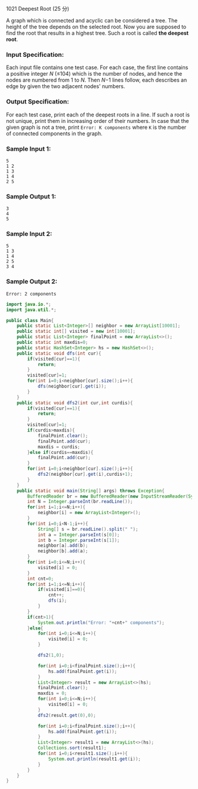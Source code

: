 1021 Deepest Root (25 分)

A graph which is connected and acyclic can be considered a tree. The height of the tree depends on the selected root. Now you are supposed to find the root that results in a highest tree. Such a root is called **the deepest root**.

### Input Specification:

Each input file contains one test case. For each case, the first line contains a positive integer *N* (≤104) which is the number of nodes, and hence the nodes are numbered from 1 to *N*. Then *N*−1 lines follow, each describes an edge by given the two adjacent nodes' numbers.

### Output Specification:

For each test case, print each of the deepest roots in a line. If such a root is not unique, print them in increasing order of their numbers. In case that the given graph is not a tree, print `Error: K components` where `K` is the number of connected components in the graph.

### Sample Input 1:

```in
5
1 2
1 3
1 4
2 5
```

### Sample Output 1:

```out
3
4
5
```

### Sample Input 2:

```in
5
1 3
1 4
2 5
3 4
```

### Sample Output 2:

```out
Error: 2 components
```

```java
import java.io.*;
import java.util.*;

public class Main{
    public static List<Integer>[] neighbor = new ArrayList[10001];
    public static int[] visited = new int[10001];
    public static List<Integer> finalPoint = new ArrayList<>();
    public static int maxdis=0;
    public static HashSet<Integer> hs = new HashSet<>();
    public static void dfs(int cur){
        if(visited[cur]==1){
            return;
        }
        visited[cur]=1;
        for(int i=0;i<neighbor[cur].size();i++){
            dfs(neighbor[cur].get(i));
        }
    }
    public static void dfs2(int cur,int curdis){
        if(visited[cur]==1){
            return;
        }
        visited[cur]=1;
        if(curdis>maxdis){
            finalPoint.clear();
            finalPoint.add(cur);
            maxdis = curdis;
        }else if(curdis==maxdis){
            finalPoint.add(cur);
        }
        for(int i=0;i<neighbor[cur].size();i++){
            dfs2(neighbor[cur].get(i),curdis+1);
        }
    }
    public static void main(String[] args) throws Exception{
        BufferedReader br = new BufferedReader(new InputStreamReader(System.in));
        int N = Integer.parseInt(br.readLine());
        for(int i=1;i<=N;i++){
            neighbor[i] = new ArrayList<Integer>();
        }
        for(int i=0;i<N-1;i++){
            String[] s = br.readLine().split(" ");
            int a = Integer.parseInt(s[0]);
            int b = Integer.parseInt(s[1]);
            neighbor[a].add(b);
            neighbor[b].add(a);
        }
        for(int i=0;i<=N;i++){
            visited[i] = 0;
        }
        int cnt=0;
        for(int i=1;i<=N;i++){
            if(visited[i]==0){
                cnt++;
                dfs(i);
            }
        }
        if(cnt>1){
            System.out.println("Error: "+cnt+" components");
        }else{
            for(int i=0;i<=N;i++){
                visited[i] = 0;
            }

            dfs2(1,0);

            for(int i=0;i<finalPoint.size();i++){
                hs.add(finalPoint.get(i));
            }
            List<Integer> result = new ArrayList<>(hs);
            finalPoint.clear();
            maxdis = 0;
            for(int i=0;i<=N;i++){
                visited[i] = 0;
            }
            dfs2(result.get(0),0);

            for(int i=0;i<finalPoint.size();i++){
                hs.add(finalPoint.get(i));
            }
            List<Integer> result1 = new ArrayList<>(hs);
            Collections.sort(result1);
            for(int i=0;i<result1.size();i++){
                System.out.println(result1.get(i));
            }
        }
    }
}
```

